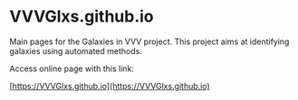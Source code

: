 # VVVGlxs.github.io
Main pages for the Galaxies in VVV project.  This project aims at identifying galaxies using automated methods.

Access online page with this link:

[https://VVVGlxs.github.io](https://VVVGlxs.github.io)
